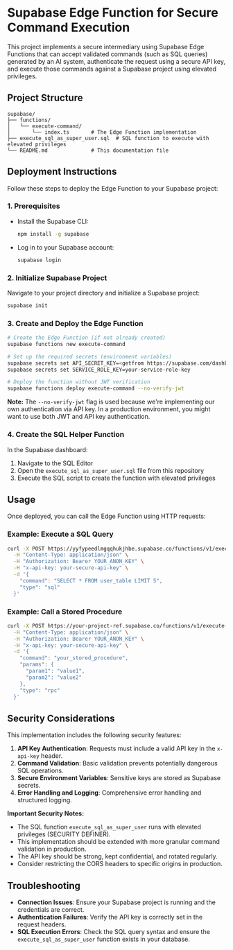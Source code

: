 # Supabase Edge Function for Secure Command Execution

This project implements a secure intermediary using Supabase Edge Functions that can accept validated commands (such as SQL queries) generated by an AI system, authenticate the request using a secure API key, and execute those commands against a Supabase project using elevated privileges.

## Project Structure

```
supabase/
├── functions/
│   └── execute-command/
│       └── index.ts       # The Edge Function implementation
├── execute_sql_as_super_user.sql  # SQL function to execute with elevated privileges
└── README.md              # This documentation file
```

## Deployment Instructions

Follow these steps to deploy the Edge Function to your Supabase project:

### 1. Prerequisites

- Install the Supabase CLI:
  ```bash
  npm install -g supabase
  ```

- Log in to your Supabase account:
  ```bash
  supabase login
  ```

### 2. Initialize Supabase Project

Navigate to your project directory and initialize a Supabase project:

```bash
supabase init
```

### 3. Create and Deploy the Edge Function

```bash
# Create the Edge Function (if not already created)
supabase functions new execute-command

# Set up the required secrets (environment variables)
supabase secrets set API_SECRET_KEY=<getfrom https://supabase.com/dashboard/project/yyfypeedlmgqqhukjhbe/settings/api>
supabase secrets set SERVICE_ROLE_KEY=your-service-role-key

# Deploy the function without JWT verification
supabase functions deploy execute-command --no-verify-jwt
```

**Note:** The `--no-verify-jwt` flag is used because we're implementing our own authentication via API key. In a production environment, you might want to use both JWT and API key authentication.

### 4. Create the SQL Helper Function

In the Supabase dashboard:

1. Navigate to the SQL Editor
2. Open the `execute_sql_as_super_user.sql` file from this repository
3. Execute the SQL script to create the function with elevated privileges

## Usage

Once deployed, you can call the Edge Function using HTTP requests:

### Example: Execute a SQL Query

```bash
curl -X POST https://yyfypeedlmgqqhukjhbe.supabase.co/functions/v1/execute-command\
  -H "Content-Type: application/json" \
  -H "Authorization: Bearer YOUR_ANON_KEY" \
  -H "x-api-key: your-secure-api-key" \
  -d '{
    "command": "SELECT * FROM user_table LIMIT 5",
    "type": "sql"
  }'
```

### Example: Call a Stored Procedure

```bash
curl -X POST https://your-project-ref.supabase.co/functions/v1/execute-command \
  -H "Content-Type: application/json" \
  -H "Authorization: Bearer YOUR_ANON_KEY" \
  -H "x-api-key: your-secure-api-key" \
  -d '{
    "command": "your_stored_procedure",
    "params": {
      "param1": "value1",
      "param2": "value2"
    },
    "type": "rpc"
  }'
```

## Security Considerations

This implementation includes the following security features:

1. **API Key Authentication**: Requests must include a valid API key in the `x-api-key` header.
2. **Command Validation**: Basic validation prevents potentially dangerous SQL operations.
3. **Secure Environment Variables**: Sensitive keys are stored as Supabase secrets.
4. **Error Handling and Logging**: Comprehensive error handling and structured logging.

**Important Security Notes:**

- The SQL function `execute_sql_as_super_user` runs with elevated privileges (SECURITY DEFINER).
- This implementation should be extended with more granular command validation in production.
- The API key should be strong, kept confidential, and rotated regularly.
- Consider restricting the CORS headers to specific origins in production.

## Troubleshooting

- **Connection Issues**: Ensure your Supabase project is running and the credentials are correct.
- **Authentication Failures**: Verify the API key is correctly set in the request headers.
- **SQL Execution Errors**: Check the SQL query syntax and ensure the `execute_sql_as_super_user` function exists in your database.
